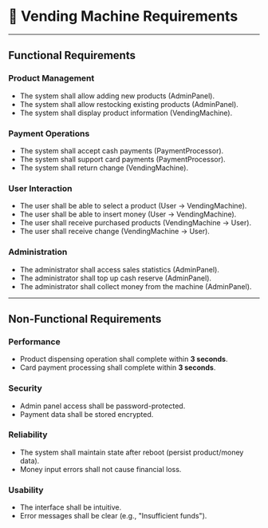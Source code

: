 # 📌 Vending Machine Requirements

---

## Functional Requirements

### Product Management

- The system shall allow adding new products (AdminPanel).
- The system shall allow restocking existing products (AdminPanel).
- The system shall display product information (VendingMachine).

### Payment Operations

- The system shall accept cash payments (PaymentProcessor).
- The system shall support card payments (PaymentProcessor).
- The system shall return change (VendingMachine).

### User Interaction

- The user shall be able to select a product (User → VendingMachine).
- The user shall be able to insert money (User → VendingMachine).
- The user shall receive purchased products (VendingMachine → User).
- The user shall receive change (VendingMachine → User).

### Administration

- The administrator shall access sales statistics (AdminPanel).
- The administrator shall top up cash reserve (AdminPanel).
- The administrator shall collect money from the machine (AdminPanel).

---

## Non-Functional Requirements

### Performance

- Product dispensing operation shall complete within **3 seconds**.
- Card payment processing shall complete within **3 seconds**.

### Security

- Admin panel access shall be password-protected.
- Payment data shall be stored encrypted.

### Reliability

- The system shall maintain state after reboot (persist product/money data).
- Money input errors shall not cause financial loss.

### Usability

- The interface shall be intuitive.
- Error messages shall be clear (e.g., "Insufficient funds").
